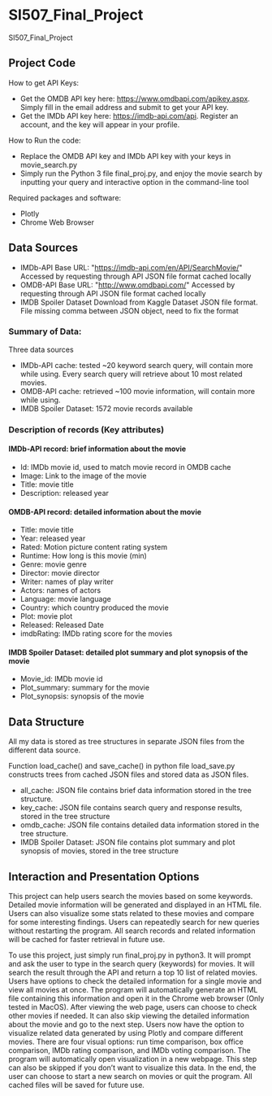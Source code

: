 # SI507_Final_Project
SI507_Final_Project

## Project Code
How to get API Keys:
* Get the OMDB API key here: https://www.omdbapi.com/apikey.aspx. Simply fill in the email address and submit to get your API key.
* Get the IMDb API key here: https://imdb-api.com/api. Register an account, and the key will appear in your profile.

How to Run the code:
* Replace the OMDB API key and IMDb API key with your keys in movie_search.py
* Simply run the Python 3 file final_proj.py, and enjoy the movie search by inputting your query and interactive option in the command-line tool

Required packages and software:
* Plotly
* Chrome Web Browser

## Data Sources
* IMDb-API
Base URL: "https://imdb-api.com/en/API/SearchMovie/" 
Accessed by requesting through API
JSON file format cached locally
* OMDB-API
Base URL: "http://www.omdbapi.com/"
Accessed by requesting through API
JSON file format cached locally
* IMDB Spoiler Dataset
Download from Kaggle Dataset
JSON file format. File missing comma between JSON object, need to fix the format

### Summary of Data:
Three data sources
* IMDb-API cache: tested ~20 keyword search query, will contain more while using. Every search query will retrieve about 10 most related movies.
* OMDB-API cache: retrieved ~100 movie information, will contain more while using.
* IMDB Spoiler Dataset: 1572 movie records available

### Description of records (Key attributes)
#### IMDb-API record: brief information about the movie
* Id: IMDb movie id, used to match movie record in OMDB cache
* Image: Link to the image of the movie
* Title: movie title
* Description: released year

#### OMDB-API record: detailed information about the movie
* Title: movie title
* Year: released year
* Rated: Motion picture content rating system
* Runtime: How long is this movie (min)
* Genre: movie genre
* Director: movie director
* Writer: names of play writer
* Actors: names of actors
* Language: movie language
* Country: which country produced the movie
* Plot: movie plot
* Released: Released Date
* imdbRating: IMDb rating score for the movies

#### IMDB Spoiler Dataset: detailed plot summary and plot synopsis of the movie
* Movie_id: IMDb movie id
* Plot_summary: summary for the movie
* Plot_synopsis: synopsis of the movie

## Data Structure

All my data is stored as tree structures in separate JSON files from the different data source.

Function load_cache() and save_cache() in python file load_save.py constructs trees from cached JSON files and stored data as JSON files.
* all_cache: JSON file contains brief data information stored in the tree structure.
* key_cache: JSON file contains search query and response results, stored in the tree structure
* omdb_cache: JSON file contains detailed data information stored in the tree structure. 
* IMDB Spoiler Dataset: JSON file contains plot summary and plot synopsis of movies, stored in the tree structure

## Interaction and Presentation Options

This project can help users search the movies based on some keywords. Detailed movie information will be generated and displayed in an HTML file.  Users can also visualize some stats related to these movies and compare for some interesting findings. Users can repeatedly search for new queries without restarting the program. All search records and related information will be cached for faster retrieval in future use.

To use this project, just simply run final_proj.py in python3. It will prompt and ask the user to type in the search query (keywords) for movies. It will search the result through the API and return a top 10 list of related movies. Users have options to check the detailed information for a single movie and view all movies at once. The program will automatically generate an HTML file containing this information and open it in the Chrome web browser (Only tested in MacOS). After viewing the web page, users can choose to check other movies if needed. It can also skip viewing the detailed information about the movie and go to the next step. Users now have the option to visualize related data generated by using Plotly and compare different movies. There are four visual options: run time comparison, box office comparison, IMDb rating comparison, and IMDb voting comparison. The program will automatically open visualization in a new webpage. This step can also be skipped if you don’t want to visualize this data. In the end, the user can choose to start a new search on movies or quit the program. All cached files will be saved for future use.
